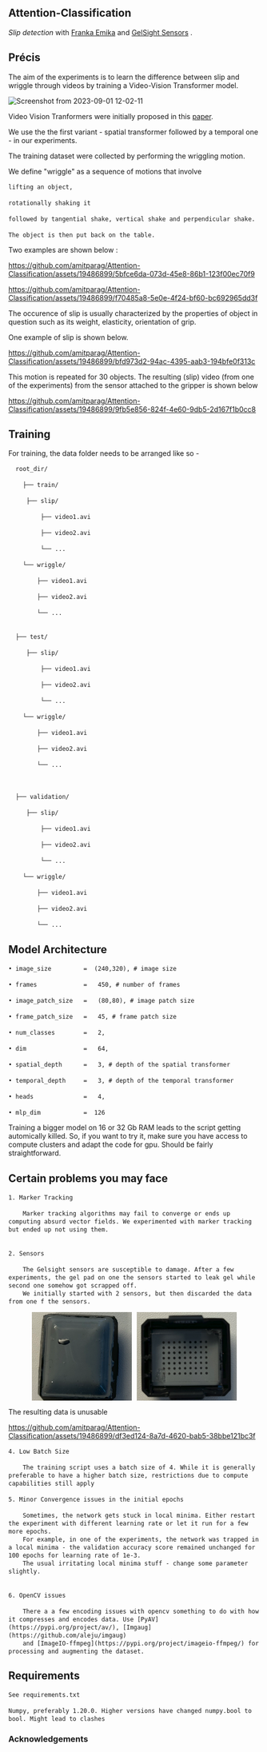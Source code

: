 ## Attention-Classification
*Slip detection* with [Franka Emika](https://www.franka.de/) and [GelSight Sensors](https://www.gelsight.com/gelsightmini/) .

## Précis
The aim of the experiments is to learn the difference between slip and wriggle through videos by training a Video-Vision Transformer model.

![Screenshot from 2023-09-01 12-02-11](https://github.com/amitparag/Attention-Classification/assets/19486899/be3a25a3-36e6-43ac-a242-4a00f55a82d1)

Video Vision Tranformers were initially proposed in this [paper](https://arxiv.org/abs/2103.15691). 

We use the the first variant - spatial transformer followed by a temporal one - in our experiments. 

The training dataset were collected by performing the wriggling motion.

We define "wriggle" as a sequence of motions that involve 

    lifting an object, 
    
    rotationally shaking it 
    
    followed by tangential shake, vertical shake and perpendicular shake. 
    
    The object is then put back on the table.

Two examples are shown below :


https://github.com/amitparag/Attention-Classification/assets/19486899/5bfce6da-073d-45e8-86b1-123f00ec70f9




https://github.com/amitparag/Attention-Classification/assets/19486899/f70485a8-5e0e-4f24-bf60-bc692965dd3f




The occurence of slip is usually characterized by the properties of object in question such  as its weight, elasticity, orientation of grip. 

One example of slip is shown below.



https://github.com/amitparag/Attention-Classification/assets/19486899/bfd973d2-94ac-4395-aab3-194bfe0f313c



This motion is repeated for 30 objects. The resulting (slip) video (from one of the experiments) from the sensor attached to the gripper is shown below  



https://github.com/amitparag/Attention-Classification/assets/19486899/9fb5e856-824f-4e60-9db5-2d167f1b0cc8





## Training

  For training, the data folder needs to be arranged like so -

      root_dir/
      
        ├── train/
    
         ├── slip/
      
             ├── video1.avi
      
             ├── video2.avi
      
             └── ...
       
        └── wriggle/
         
            ├── video1.avi
      
            ├── video2.avi
      
            └── ...
  
        
      ├── test/
    
         ├── slip/
      
             ├── video1.avi
      
             ├── video2.avi
      
             └── ...
       
        └── wriggle/
         
            ├── video1.avi
      
            ├── video2.avi
      
            └── ...
  
  
              
      ├── validation/
    
         ├── slip/
      
             ├── video1.avi
      
             ├── video2.avi
      
             └── ...
       
        └── wriggle/
         
            ├── video1.avi
      
            ├── video2.avi
      
            └── ...
    





## Model Architecture

    • image_size         =  (240,320), # image size
    
    • frames             =   450, # number of frames
    
    • image_patch_size   =   (80,80), # image patch size
    
    • frame_patch_size   =   45, # frame patch size
    
    • num_classes        =   2,
    
    • dim                =   64,
    
    • spatial_depth      =   3, # depth of the spatial transformer
    
    • temporal_depth     =   3, # depth of the temporal transformer
    
    • heads              =   4,
    
    • mlp_dim            =  126


Training a bigger model on 16 or 32 Gb RAM leads to the script getting automically killed. 
So, if you want to try it, make sure you have access to compute clusters and adapt the code for gpu. Should be fairly straightforward. 


## Certain problems you may face

    1. Marker Tracking
  
        Marker tracking algorithms may fail to converge or ends up computing absurd vector fields. We experimented with marker tracking but ended up not using them.
         
  
    2. Sensors
  
        The Gelsight sensors are susceptible to damage. After a few experiments, the gel pad on one the sensors started to leak gel while second one somehow got scrapped off.
        We initially started with 2 sensors, but then discarded the data from one f the sensors.

<div style="display: flex; justify-content: center;">
    <img src="assets/Screenshot from 2023-09-03 15-18-07.png" alt="Image 1" style="width: 200px; margin-right: 10px;">
    <img src="assets/Screenshot from 2023-09-03 15-17-53.png" alt="Image 2" style="width: 200px;">
</div>

      


  The resulting data is unusable

  https://github.com/amitparag/Attention-Classification/assets/19486899/df3ed124-8a7d-4620-bab5-38bbe121bc3f


  
    4. Low Batch Size

        The training script uses a batch size of 4. While it is generally preferable to have a higher batch size, restrictions due to compute capabilities still apply
  
    5. Minor Convergence issues in the initial epochs

        Sometimes, the network gets stuck in local minima. Either restart the experiment with different learning rate or let it run for a few more epochs.
        For example, in one of the experiments, the network was trapped in a local minima - the validation accuracy score remained unchanged for 100 epochs for learning rate of 1e-3.
        The usual irritating local minima stuff - change some parameter slightly. 
        
  
    6. OpenCV issues

        There a a few encoding issues with opencv something to do with how it compresses and encodes data. Use [PyAV](https://pypi.org/project/av/), [Imgaug](https://github.com/aleju/imgaug)
        and [ImageIO-ffmpeg](https://pypi.org/project/imageio-ffmpeg/) for processing and augmenting the dataset.


## Requirements

    See requirements.txt
    
    Numpy, preferably 1.20.0. Higher versions have changed numpy.bool to bool. Might lead to clashes

    
### Acknowledgements
